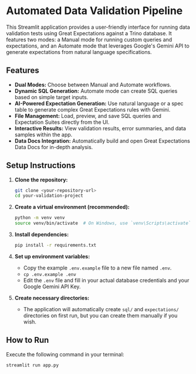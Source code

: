 # Automated Data Validation Pipeline

This Streamlit application provides a user-friendly interface for running data validation tests using Great Expectations against a Trino database. It features two modes: a Manual mode for running custom queries and expectations, and an Automate mode that leverages Google's Gemini API to generate expectations from natural language specifications.

## Features

- **Dual Modes:** Choose between Manual and Automate workflows.
- **Dynamic SQL Generation:** Automate mode can create SQL queries based on simple target inputs.
- **AI-Powered Expectation Generation:** Use natural language or a spec table to generate complex Great Expectations rules with Gemini.
- **File Management:** Load, preview, and save SQL queries and Expectation Suites directly from the UI.
- **Interactive Results:** View validation results, error summaries, and data samples within the app.
- **Data Docs Integration:** Automatically build and open Great Expectations Data Docs for in-depth analysis.

## Setup Instructions

1.  **Clone the repository:**
    ```bash
    git clone <your-repository-url>
    cd your-validation-project
    ```

2.  **Create a virtual environment (recommended):**
    ```bash
    python -m venv venv
    source venv/bin/activate  # On Windows, use `venv\Scripts\activate`
    ```

3.  **Install dependencies:**
    ```bash
    pip install -r requirements.txt
    ```

4.  **Set up environment variables:**
    -   Copy the example `.env.example` file to a new file named `.env`.
    -   `cp .env.example .env`
    -   Edit the `.env` file and fill in your actual database credentials and your Google Gemini API Key.

5.  **Create necessary directories:**
    - The application will automatically create `sql/` and `expectations/` directories on first run, but you can create them manually if you wish.

## How to Run

Execute the following command in your terminal:

```bash
streamlit run app.py